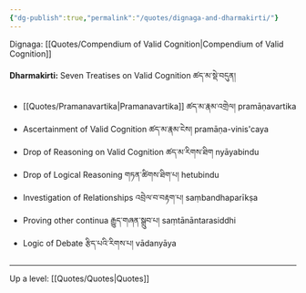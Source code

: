 ```yaml
---
{"dg-publish":true,"permalink":"/quotes/dignaga-and-dharmakirti/"}
---
```


Dignaga: [[Quotes/Compendium of Valid Cognition\|Compendium of Valid Cognition]]

**Dharmakirti:** Seven Treatises on Valid Cognition ཚད་མ་སྡེ་བདུན།
- [[Quotes/Pramanavartika\|Pramanavartika]] ཚད་མ་རྣམ་འགྲེལ། pramāṇavartika
- Ascertainment of Valid Cognition ཚད་མ་རྣམ་ངེས། pramāṇa-vinis'caya
- Drop of Reasoning on Valid Cognition ཚད་མ་རིགས་ཐིག nyāyabindu
- Drop of Logical Reasoning གཏན་ཚིགས་ཐིག་པ། hetubindu
- Investigation of Relationships འབྲེལ་བ་བརྟག་པ། saṃbandhaparīkṣa
- Proving other continua རྒྱུད་གཞན་སྒྲུབ་པ། saṃtānāntarasiddhi
- Logic of Debate རྩིད་པའི་རིགས་པ། vādanyāya



---
Up a level: [[Quotes/Quotes\|Quotes]]